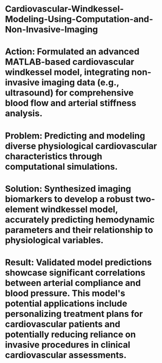 # Cardiovascular-Windkessel-Modeling-Using-Computation-and-Non-Invasive-Imaging

# Action: Formulated an advanced MATLAB-based cardiovascular windkessel model, integrating non-invasive imaging data (e.g., ultrasound) for comprehensive blood flow and arterial stiffness analysis. 
# Problem: Predicting and modeling diverse physiological cardiovascular characteristics through computational simulations. 
# Solution: Synthesized imaging biomarkers to develop a robust two-element windkessel model, accurately predicting hemodynamic parameters and their relationship to physiological variables. 
# Result: Validated model predictions showcase significant correlations between arterial compliance and blood pressure. This model's potential applications include personalizing treatment plans for cardiovascular patients and potentially reducing reliance on invasive procedures in clinical cardiovascular assessments.

